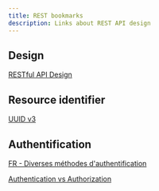 ```yaml
---
title: REST bookmarks
description: Links about REST API design
---
```

## Design
[RESTful API Design](https://hackernoon.com/restful-api-design-step-by-step-guide-2f2c9f9fcdbf)

## Resource identifier
[UUID v3](https://medium.com/@h4t0n/rest-api-uuid-v3-is-the-right-way-3ca0695610dc)

## Authentification
[FR - Diverses méthodes d'authentification](https://blog.ineat-conseil.fr/2013/01/restful-authentication/)

[Authentication vs Authorization](https://blog.restcase.com/restful-api-authentication-basics/)
